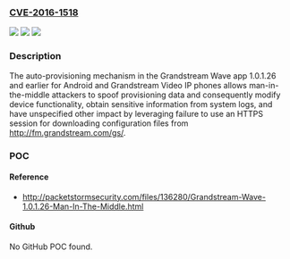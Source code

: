 ### [CVE-2016-1518](https://cve.mitre.org/cgi-bin/cvename.cgi?name=CVE-2016-1518)
![](https://img.shields.io/static/v1?label=Product&message=n%2Fa&color=blue)
![](https://img.shields.io/static/v1?label=Version&message=n%2Fa&color=blue)
![](https://img.shields.io/static/v1?label=Vulnerability&message=n%2Fa&color=brighgreen)

### Description

The auto-provisioning mechanism in the Grandstream Wave app 1.0.1.26 and earlier for Android and Grandstream Video IP phones allows man-in-the-middle attackers to spoof provisioning data and consequently modify device functionality, obtain sensitive information from system logs, and have unspecified other impact by leveraging failure to use an HTTPS session for downloading configuration files from http://fm.grandstream.com/gs/.

### POC

#### Reference
- http://packetstormsecurity.com/files/136280/Grandstream-Wave-1.0.1.26-Man-In-The-Middle.html

#### Github
No GitHub POC found.

